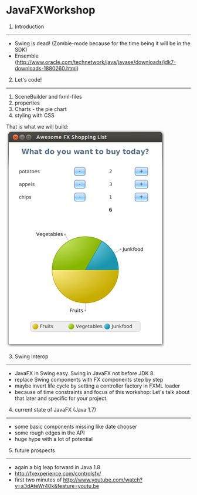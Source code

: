 JavaFXWorkshop
==============

1. Introduction
---------------
- Swing is dead! (Zombie-mode because for the time being it will be in the SDK)
- Ensemble (http://www.oracle.com/technetwork/java/javase/downloads/jdk7-downloads-1880260.html)

2. Let's code!
--------------
1. SceneBuilder and fxml-files
2. properties
3. Charts - the pie chart
4. styling with CSS

That is what we will build:
![alt tag](awesomeFXShoppingList.png)

3. Swing Interop
----------------
- JavaFX in Swing easy. Swing in JavaFX not before JDK 8.
- replace Swing components with FX components step by step
- maybe invert life cycle by setting a controller factory in FXML loader
- because of time constraints and focus of this workshop: Let's talk about that later and specific for your project.

4. current state of JavaFX (Java 1.7)
-------------------------------------
- some basic components missing like date chooser
- some rough edges in the API
- huge hype with a lot of potential

5. future prospects
--------------------
- again a big leap forward in Java 1.8
- http://fxexperience.com/controlsfx/
- first two minutes of http://www.youtube.com/watch?v=a3dAteWr40k&feature=youtu.be

